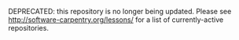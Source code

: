 DEPRECATED: this repository is no longer being updated. Please see http://software-carpentry.org/lessons/ for a list of currently-active repositories.
